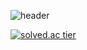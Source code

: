 ![header](https://capsule-render.vercel.app/api?type=waving&color=auto&height=200&section=header&text=SeungHu%20Kim's%20Github&fontSize=90)


[![solved.ac tier](http://mazassumnida.wtf/api/v2/generate_badge?boj=shockim3710)](https://solved.ac/shockim3710)

